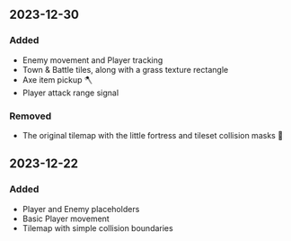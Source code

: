 
## 2023-12-30
### Added
- Enemy movement and Player tracking
- Town & Battle tiles, along with a grass texture rectangle
- Axe item pickup 🪓
- Player attack range signal

### Removed
- The original tilemap with the little fortress and tileset collision masks 🥲


## 2023-12-22
### Added
- Player and Enemy placeholders
- Basic Player movement
- Tilemap with simple collision boundaries